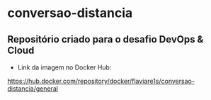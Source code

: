 # conversao-distancia

## Repositório criado para o desafio DevOps & Cloud

* Link da imagem no Docker Hub:

https://hub.docker.com/repository/docker/flaviare1s/conversao-distancia/general
